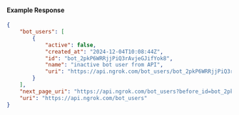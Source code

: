 <!-- Code generated for API Clients. DO NOT EDIT. -->

#### Example Response

```json
{
	"bot_users": [
		{
			"active": false,
			"created_at": "2024-12-04T10:08:44Z",
			"id": "bot_2pkP6WRRjjPiQ3rAvjeGJifYok8",
			"name": "inactive bot user from API",
			"uri": "https://api.ngrok.com/bot_users/bot_2pkP6WRRjjPiQ3rAvjeGJifYok8"
		}
	],
	"next_page_uri": "https://api.ngrok.com/bot_users?before_id=bot_2pkP6WRRjjPiQ3rAvjeGJifYok8&limit=1",
	"uri": "https://api.ngrok.com/bot_users"
}
```
